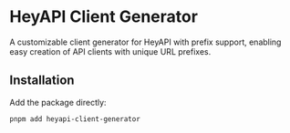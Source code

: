 # HeyAPI Client Generator

A customizable client generator for HeyAPI with prefix support, enabling easy creation of API clients with unique URL prefixes.

## Installation

Add the package directly:

```bash
pnpm add heyapi-client-generator
